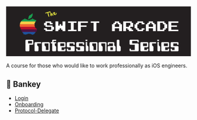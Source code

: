 ![](images/banner.png)

A course for those who would like to work professionally as iOS engineers.

## 🏦 Bankey

- [Login](Bankey/1-Login/README.md)
- [Onboarding](Bankey/2-Onboarding/README.md)
- [Protocol-Delegate](Bankey/3-Protocol-Delegate/README.md)